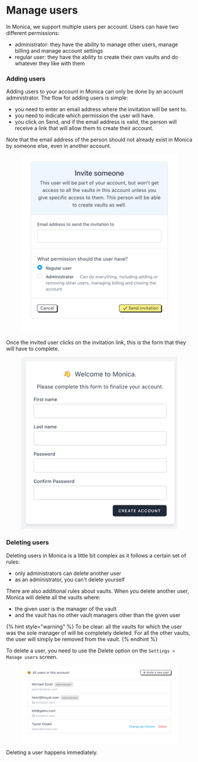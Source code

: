 # Manage users

In Monica, we support multiple users per account. Users can have two different permissions:

* administrator: they have the ability to manage other users, manage billing and manage account settings
* regular user: they have the ability to create their own vaults and do whatever they like with them

### Adding users

Adding users to your account in Monica can only be done by an account administrator. The flow for adding users is simple:

* you need to enter an email address where the invitation will be sent to.
* you need to indicate which permission the user will have.
* you click on Send, and if the email address is valid, the person will receive a link that will allow them to create their account.

Note that the email address of the person should not already exist in Monica by someone else, even in another account.

<figure><img src="../.gitbook/assets/image (3).png" alt=""><figcaption></figcaption></figure>

Once the invited user clicks on the invitation link, this is the form that they will have to complete.

<figure><img src="../.gitbook/assets/image.png" alt=""><figcaption></figcaption></figure>

### Deleting users

Deleting users in Monica is a little bit complex as it follows a certain set of rules:

* only administrators can delete another user
* as an administrator, you can't delete yourself

There are also additional rules about vaults. When you delete another user, Monica will delete all the vaults where:

* the given user is the manager of the vault
* and the vault has no other vault managers other than the given user

{% hint style="warning" %}
To be clear: all the vaults for which the user was the sole manager of will be completely deleted. For all the other vaults, the user will simply be removed from the vault.
{% endhint %}

To delete a user, you need to use the Delete option on the `Settings > Manage users` screen.

<figure><img src="../.gitbook/assets/image (2).png" alt=""><figcaption></figcaption></figure>

Deleting a user happens immediately.
